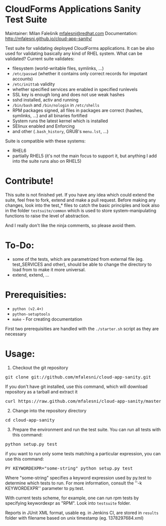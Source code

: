 CloudForms Applications Sanity Test Suite
================
Maintainer: Milan Falešník <mfalesni@redhat.com>
Documentation: http://mfalesni.github.io/cloud-app-sanity/

Test suite for validating deployed CloudForms applications. It can be also used for validating basically any kind of RHEL system. What can be validated? Current suite validates:
* filesystem (world-writable files, symlinks, ...)
* <code>/etc/passwd</code> (whether it contains only correct records for impotant accounts)
* <code>/etc/inittab</code> validity
* whether specified services are enabled in specified runlevels
* SSL key is enough long and does not use weak hashes
* sshd installed, activ and running
* <code>/bin/bash</code> and <code>/bin/nologin</code> in <code>/etc/shells</code>
* RPM packages signed, all files in packages are correct (hashes, symlinks, ...) and all binaries fortified
* System runs the latest kernel which is installed
* SElinux enabled and Enforcing
* and other (<code>.bash_history</code>, GRUB's <code>menu.lst</code>, ...)

Suite is compatible with these systems:
* RHEL6
* partially RHEL5 (it's not the main focus to support it, but anything I add into the suite runs also on RHEL5)


Contribute!
===========
This suite is not finished yet. If you have any idea which could extend the suite, feel free to fork, extend and make a pull request. Before making any changes, look into the test_* files to catch the basic principles and look also in the folder <code>testsuite/common</code> which is used to store system-manipulating functions to raise the level of abstraction.

And I really don't like the ninja comments, so please avoid them.

To-Do:
=======
* some of the tests, which are parametrized from external file (eg. test_SERVICES and other), should be able to change the directory to load from to make it more universal.
* extend, extend, ...

Prerequisities:
===============
* <code>python (v2.4+)</code>
* <code>python-setuptools</code>
* <code>make</code> - For creating documentation

First two prerequisities are handled with the <code>./starter.sh</code> script as they are necessary

Usage:
======

1. Checkout the git repository
<pre>
git clone git://github.com/mfalesni/cloud-app-sanity.git
</pre>
If you don't have git installed, use this command, which will download repository as a tarball and extract it
<pre>
curl https://raw.github.com/mfalesni/cloud-app-sanity/master/tools/download_suite.sh | bash
</pre>
2. Change into the repository directory
<pre>
cd cloud-app-sanity
</pre>
3. Prepare the environment and run the test suite. You can run all tests with this command:
<pre>
python setup.py test
</pre>
if you want to run only some tests matching a particular expression, you can use this command:
<pre>
PY_KEYWORDEXPR="some-string" python setup.py test
</pre>
Where "some-string" specifies a keyword expression used by py.test to determine which tests to run.  For more information, consult the ''-k KEYWORDEXPR'' parameter to py.test.

With current tests scheme, for example, one can run rpm tests by specifying keywordexpr as "RPM". Look into <code>testsuite</code> folder.

Reports in JUnit XML format, usable eg. in Jenkins CI, are stored in <code>results</code> folder with filename based on unix timestamp (eg. 1378297684.xml)